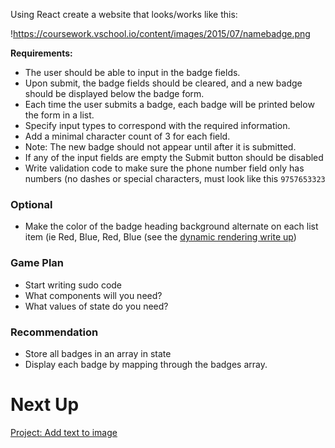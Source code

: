 

Using React create a website that looks/works like this:

!https://coursework.vschool.io/content/images/2015/07/namebadge.png

**Requirements:**

- The user should be able to input in the badge fields.
- Upon submit, the badge fields should be cleared, and a new badge should be displayed below the badge form.
- Each time the user submits a badge, each badge will be printed below the form in a list.
- Specify input types to correspond with the required information.
- Add a minimal character count of 3 for each field.
- Note: The new badge should not appear until after it is submitted.
- If any of the input fields are empty the Submit button should be disabled
- Write validation code to make sure the phone number field only has numbers (no dashes or special characters, must look like this `9757653323`

### Optional

- Make the color of the badge heading background alternate on each list item (ie Red, Blue, Red, Blue (see the [dynamic rendering write up](https://coursework.vschool.io/dynamic-rendering-in-react/))

### Game Plan

- Start writing sudo code
- What components will you need?
- What values of state do you need?

### Recommendation

- Store all badges in an array in state
- Display each badge by mapping through the badges array.

# Next Up

[Project: Add text to image](https://www.notion.so/Project-Add-text-to-image-c654360b60dd484cbe878d31ff15fc80?pvs=21)